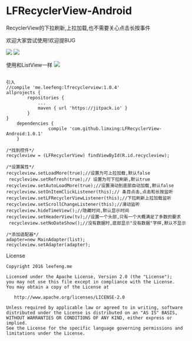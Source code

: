 # LFRecyclerView-Android
RecyclerView的下拉刷新,上拉加载,也不需要关心点击长按事件

欢迎大家尝试使用!欢迎提BUG

<img src="http://www.leefeng.me/GIF.gif"/>
<img src="http://www.leefeng.me/leefeng1.jpg"/>



使用和ListView一样 [![](https://jitpack.io/v/limxing/LFRecyclerView-Android.svg)](https://jitpack.io/#limxing/LFRecyclerView-Android)

```

引入
//compile 'me.leefeng:lfrecyclerview:1.0.4'
allprojects {
		repositories {
			...
			maven { url 'https://jitpack.io' }
		}
}
	dependencies {
    	        compile 'com.github.limxing:LFRecyclerView-Android:1.0.1'
    }
    	
/*找到控件*/
recycleview = (LFRecyclerView) findViewById(R.id.recycleview);

/*设置属性*/
recycleview.setLoadMore(true);//设置为可上拉加载,默认false
 recycleview.setRefresh(true);// 设置为可下拉刷新,默认true
recycleview.setAutoLoadMore(true);//设置滑动到底部自动加载,默认false
recycleview.setOnItemClickListener(this);// 条目点击,点击和长按监听
recycleview.setLFRecyclerViewListener(this);//下拉刷新上拉加载监听
recycleview.setScrollChangeListener(this);//滑动监听
recycleview.hideTimeView();//隐藏时间,默认显示时间
recycleview.setHeaderView(tv);//设置一个头部,只有一个大概满足了多数的要求
 recycleview.setNoDateShow();//没有数据时,底部显示"没有数据"字样,默认不显示

/*添加适配器*/
adapter=new MainAdapter(list);
recycleview.setAdapter(adapter);

```


License

```
Copyright 2016 leefeng.me

Licensed under the Apache License, Version 2.0 (the "License");
you may not use this file except in compliance with the License.
You may obtain a copy of the License at

   http://www.apache.org/licenses/LICENSE-2.0

Unless required by applicable law or agreed to in writing, software
distributed under the License is distributed on an "AS IS" BASIS,
WITHOUT WARRANTIES OR CONDITIONS OF ANY KIND, either express or implied.
See the License for the specific language governing permissions and
limitations under the License.

```


